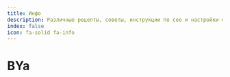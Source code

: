 ```yaml
---
title: Инфо
description: Различные рецепты, советы, инструкции по сео и настройки сайтов
index: false
icon: fa-solid fa-info
---
```



# BYa
